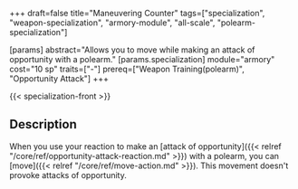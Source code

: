 +++
draft=false
title="Maneuvering Counter"
tags=["specialization", "weapon-specialization", "armory-module", "all-scale", "polearm-specialization"]

[params]
  abstract="Allows you to move while making an attack of opportunity with a polearm."
  [params.specialization]
    module="armory"
    cost="10 sp"
    traits=["-"]
    prereq=["Weapon Training(polearm)", "Opportunity Attack"]
+++

{{< specialization-front >}}

## Description

When you use your reaction to make an 
[attack of opportunity]({{< relref "/core/ref/opportunity-attack-reaction.md" >}})
with a polearm, you can [move]({{< relref "/core/ref/move-action.md" >}}). This
movement doesn't provoke attacks of opportunity.

